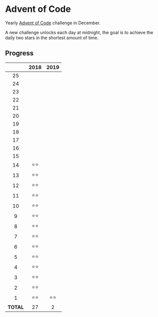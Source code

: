 # Advent of Code

Yearly [Advent of Code](https://adventofcode.com/) challenge in December.

A new challenge unlocks each day at midnight, the goal is to achieve the daily two stars in the shortest amount of time.

## Progress

|       |    2018    |    2019    |
|:-----:|:----------:|:----------:|
|   25  |            |            |
|   24  |            |            |
|   23  |            |            |
|   22  |            |            |
|   21  |            |            |
|   20  |            |            |
|   19  |            |            |
|   18  |            |            |
|   17  |            |            |
|   16  |            |            |
|   15  |            |            |
|   14  |:star::star:|            |
|   13  |:star::star:|            |
|   12  |:star::star:|            |
|   11  |:star::star:|            |
|   10  |:star::star:|            |
|   9   |:star::star:|            |
|   8   |:star::star:|            |
|   7   |:star::star:|            |
|   6   |:star::star:|            |
|   5   |:star::star:|            |
|   4   |:star::star:|            |
|   3   |:star::star:|            |
|   2   |:star::star:|            |
|   1   |:star::star:|:star::star:|
|**TOTAL**|     27     |     2      |

